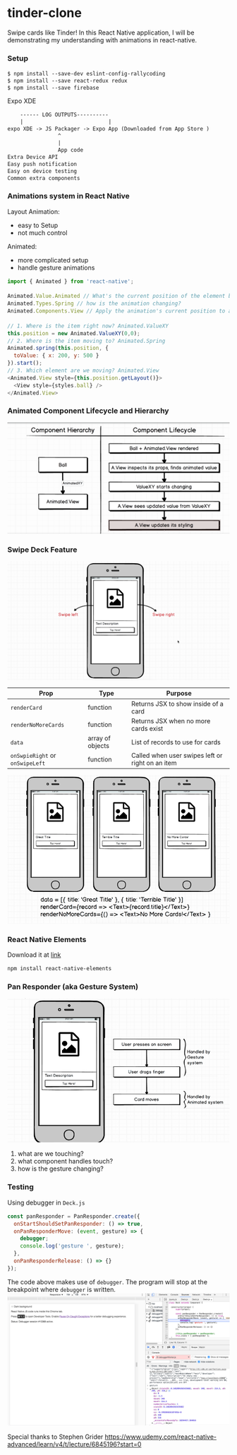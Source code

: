 # tinder-clone
Swipe cards like Tinder!
In this React Native application, I will be demonstrating my understanding with animations in react-native.


### Setup
```
$ npm install --save-dev eslint-config-rallycoding
$ npm install --save react-redux redux
$ npm install --save firebase
```

Expo XDE
```
    ------ LOG OUTPUTS----------
    |                           |
expo XDE -> JS Packager -> Expo App (Downloaded from App Store )
                ^
                |
                App code
Extra Device API
Easy push notification
Easy on device testing
Common extra components
```
### Animations system in React Native
Layout Animation:
* easy to Setup
* not much control

Animated:
* more complicated setup
* handle gesture animations

```js
import { Animated } from 'react-native';

Animated.Value.Animated // What's the current position of the element being animated?
Animated.Types.Spring // how is the animation changing?
Animated.Components.View // Apply the animation's current position to an actual Component

// 1. Where is the item right now? Animated.ValueXY
this.position = new Animated.ValueXY(0,0);
// 2. Where is the item moving to? Animated.Spring
Animated.spring(this.position, {
  toValue: { x: 200, y: 500 }
}).start();
// 3. Which element are we moving? Animated.View
<Animated.View style={this.position.getLayout()}>
  <View style={styles.ball} />
</Animated.View>
```

### Animated Component Lifecycle and Hierarchy
![alt text](demo/animatedComponentLifeCycle.png "Hierarchy and Lifecycle")

### Swipe Deck Feature
![alt text](demo/swipeDeck.png "swipe deck")

Prop  | Type  | Purpose
----- | ----- | -------
`renderCard`  |  function  |  Returns JSX to show inside of a card
`renderNoMoreCards`  |  function  |  Returns JSX when no more cards exist
`data`  |  array of objects  |  List of records to use for cards
`onSwpieRight` or `onSwipeLeft`  |  function  |  Called when user swipes left or right on an item

![alt text](demo/swipeDeckProps.png "swipe deck props")

### React Native Elements
Download it at [link](https://github.com/react-native-training/react-native-elements)
```bash
npm install react-native-elements
```

### Pan Responder (aka Gesture System)
![alt text](demo/panResponderSystem.png "Pan Responder System")

1) what are we touching?
2) what component handles touch?
3) how is the gesture changing?


### Testing
Using debugger in `Deck.js`
```js
const panResponder = PanResponder.create({
  onStartShouldSetPanResponder: () => true,
  onPanResponderMove: (event, gesture) => {
    debugger;
    console.log('gesture ', gesture);
  },
  onPanResponderRelease: () => {}
});
```
The code above makes use of `debugger`. The program will stop at the breakpoint where `debugger` is written.
![alt text](demo/debugger.png "debugger")

Special thanks to Stephen Grider
https://www.udemy.com/react-native-advanced/learn/v4/t/lecture/6845196?start=0
